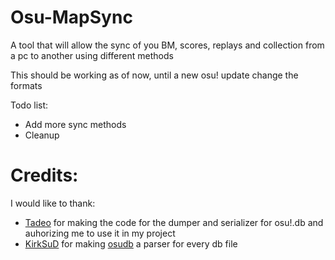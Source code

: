 # Osu-MapSync
A tool that will allow the sync of you BM, scores, replays and collection from a pc to another using different methods

This should be working as of now, until a new osu! update change the formats

Todo list:

- Add more sync methods
- Cleanup

# Credits:
I would like to thank:

- [Tadeo](https://github.com/tadeokondrak) for making the code for the dumper and serializer for osu!.db and auhorizing me to use it in my project
- [KirkSuD](https://github.com/KirkSuD) for making [osudb](https://github.com/KirkSuD/osudb) a parser for every db file
